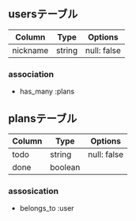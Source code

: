 ## usersテーブル

| Column   | Type   | Options     |
| -------- | ------ | ----------- |
| nickname | string | null: false |


### association
- has_many :plans


## plansテーブル

| Column | Type    | Options     |
| ------ | ------- | ----------- |
| todo   | string  | null: false |
| done   | boolean |             |

### assosication
- belongs_to :user